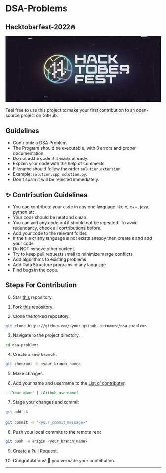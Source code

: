 # DSA-Problems

## Hacktoberfest-2022🔥

![Hacktoberfest](images/Logo.jpg)

Feel free to use this project to make your first contribution to an open-source project on GitHub.

## Guidelines

- Contribute a DSA Problem.
- The Program should be executable, with 0 errors and proper documentation.
- Do not add a code if it exists already.
- Explain your code with the help of comments.
- Filename should follow the order `solution.extension`.
- Example:   `solution.cpp`, `solution.py`.
- Don't spam it will be rejected immediately.

## ✨ Contribution Guidelines
- You can contribute your code in any one language like c, c++, java, python etc.
- Your code should be neat and clean.
- You can add any code but it should not be repeated. To avoid redundancy, check all contributions before.
- Add your code to the relevant folder.
- If the file of any language is not exists already then create it and add your code.
- Do NOT remove other content.
- Try to keep pull requests small to minimize merge conflicts.
- Add algorithms to existing problems
- Add Data Structure programs in any language
- Find bugs in the code.

## Steps For Contribution

0. Star <a href="https://github.com/gdscjec/dsa-problems" title="this">this</a> repository.

1. Fork <a href="https://github.com/gdscjec/dsa-problems" title="this">this</a> repository.

2. Clone the forked repository.

```bash
git clone https://github.com/<your-github-username>/dsa-problems
```

3. Navigate to the project directory.

```bash
cd dsa-problems
```

4. Create a new branch.

```bash
git checkout -b <your_branch_name>
```

5. Make changes.

6. Add your name and username to the [List of contributer](contributers/README.md).<br>

```md
- [Your Name] | [Github username]
```

7. Stage your changes and commit

```bash
git add -A

git commit -m "<your_commit_message>"
```

8. Push your local commits to the remote repo.

```bash
git push -u origin <your_branch_name>
```

9. Create a Pull Request.

10. Congratulations! 🎉 you've made your contribution.

---
